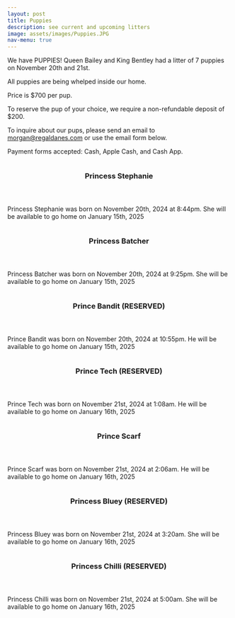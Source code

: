 ```yaml
---
layout: post
title: Puppies
description: see current and upcoming litters
image: assets/images/Puppies.JPG
nav-menu: true
---
```


We have PUPPIES!  Queen Bailey and King Bentley had a litter of 7 puppies on November 20th and 21st.

All puppies are being whelped inside our home.

Price is $700 per pup.

To reserve the pup of your choice, we require a non-refundable deposit of $200.  

To inquire about our pups, please send an email to morgan@regaldanes.com or use the email form below.

Payment forms accepted: Cash, Apple Cash, and Cash App.

<section id="seven" class="spotlights">
    <section>
        <a class="image">
	    <img src="{% link assets/images/Stephanie.JPG %}" alt="" data-position="center center" />
        </a>
		<div class="content">
			<div class="inner">
				<header class="major">
					<h3>Princess Stephanie</h3>
				</header>
				<p>Princess Stephanie was born on November 20th, 2024 at 8:44pm.  She will be available to go home on January 15th, 2025</p>
				<ul class="actions">
					<!-- <li><a href="generic.html" class="button">Learn more</a></li> -->
				</ul>
			</div>
		</div>
    </section>
    <section>
        <a class="image">
		<img src="{% link assets/images/Batcher.JPG %}" alt="" data-position="center center" />
        </a>
		<div class="content">
			<div class="inner">
				<header class="major">
					<h3>Princess Batcher</h3>
				</header>
				<p>Princess Batcher was born on November 20th, 2024 at 9:25pm.  She will be available to go home on January 15th, 2025</p>
				<ul class="actions">
					<!-- <li><a href="generic.html" class="button">Learn more</a></li> -->
				</ul>
			</div>
		</div>
    </section>
    <section>
        <a class="image">
		<img src="{% link assets/images/Bandit.JPG %}" alt="" data-position="center center" />
        </a>
		<div class="content">
			<div class="inner">
				<header class="major">
					<h3>Prince Bandit (RESERVED)</h3>
				</header>
				<p>Prince Bandit was born on November 20th, 2024 at 10:55pm.  He will be available to go home on January 15th, 2025</p>
				<ul class="actions">
					<!-- <li><a href="generic.html" class="button">Learn more</a></li> -->
				</ul>
			</div>
		</div>
    </section>
    <section>
        <a class="image">
		<img src="{% link assets/images/Tech.JPG %}" alt="" data-position="center center" />
        </a>
		<div class="content">
			<div class="inner">
				<header class="major">
					<h3>Prince Tech (RESERVED)</h3>
				</header>
				<p>Prince Tech was born on November 21st, 2024 at 1:08am.  He will be available to go home on January 16th, 2025</p>
				<ul class="actions">
					<!-- <li><a href="generic.html" class="button">Learn more</a></li> -->
				</ul>
			</div>
		</div>
    </section>
    <section>
        <a class="image">
		<img src="{% link assets/images/Scarf.JPG %}" alt="" data-position="center center" />
        </a>
		<div class="content">
			<div class="inner">
				<header class="major">
					<h3>Prince Scarf</h3>
				</header>
				<p>Prince Scarf was born on November 21st, 2024 at 2:06am.  He will be available to go home on January 16th, 2025</p>
				<ul class="actions">
					<!-- <li><a href="generic.html" class="button">Learn more</a></li> -->
				</ul>
			</div>
		</div>
    </section>
    <section>
        <a class="image">
		<img src="{% link assets/images/Bluey.JPG %}" alt="" data-position="center center" />
        </a>
		<div class="content">
			<div class="inner">
				<header class="major">
					<h3>Princess Bluey (RESERVED)</h3>
				</header>
				<p>Princess Bluey was born on November 21st, 2024 at 3:20am.  She will be available to go home on January 16th, 2025</p>
				<ul class="actions">
					<!-- <li><a href="generic.html" class="button">Learn more</a></li> -->
				</ul>
			</div>
		</div>
    </section>
    <section>
        <a class="image">
		<img src="{% link assets/images/Chilli.JPG %}" alt="" data-position="center center" />
        </a>
		<div class="content">
			<div class="inner">
				<header class="major">
					<h3>Princess Chilli (RESERVED)</h3>
				</header>
				<p>Princess Chilli was born on November 21st, 2024 at 5:00am.  She will be available to go home on January 16th, 2025</p>
				<ul class="actions">
					<!-- <li><a href="generic.html" class="button">Learn more</a></li> -->
				</ul>
			</div>
		</div>
    </section>
</section>
